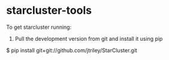 starcluster-tools
=================

To get starcluster running: 

1. Pull the development version from git and install it using pip

$ pip install git+git://github.com/jtriley/StarCluster.git
